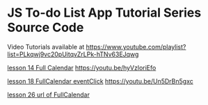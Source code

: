 # JS To-do List App Tutorial Series Source Code

Video Tutorials available at https://www.youtube.com/playlist?list=PLkqwj9vc20pUitqvZrLPk-hTNv63EJqwg

[lesson 14 Full Calendar](https://youtu.be/hyVzloriEfo) https://youtu.be/hyVzloriEfo 

[lesson 18 FullCalendar eventClick](https://youtu.be/Un5DrBn5gxc) https://youtu.be/Un5DrBn5gxc

[lesson 26 url of FullCalendar](https://youtu.be/Wps_77icD4k)
